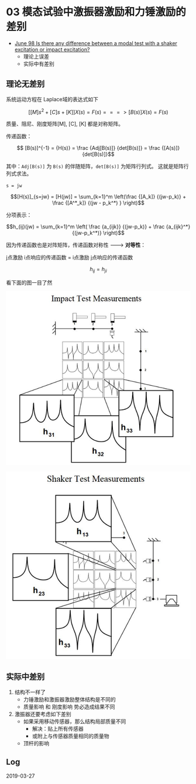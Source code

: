 # 03 模态试验中激振器激励和力锤激励的差别

- [June 98 Is there any difference between a modal test with a shaker excitation or impact excitation? ](https://www.uml.edu/docs/jun98_tcm18-189814.pdf)
    - 理论上误差
    - 实际中有差别

## 理论无差别

系统运动方程在 Laplace域的表达式如下

```math
\left[[M]s^2 + [C]s + [K]\right]{X(s)} = {F(s)} 
===> 
[B(s)]{X(s)} = {F(s)}
```

质量、阻尼、刚度矩阵[M], [C], [K] 都是对称矩阵。

传递函数：

```math

[B(s)]^{-1} = {H(s)} = \frac {Adj[B(s)]} {det[B(s)]} = \frac {[A(s)]} {det[B(s)]}
```

其中：`Adj[B(s)]` 为 `B(s)` 的伴随矩阵，`det[B(s)]` 为矩阵行列式。 这就是矩阵行列式求法。

`s = jw`
```math
[H(s)]_{s=jw} = [H(jw)] = \sum_{k=1}^m \left(\frac {[A_k]} {(jw-p_k)} + \frac {[A^*_k]} {(jw - p_k^*) } \right)
```

分项表示：

```math
h_{ij}(jw) =  \sum_{k=1}^m \left( \frac {a_{ijk}} {(jw-p_k)} + \frac {a_{ijk}^*} {(jw-p_k^*)} \right)
```

因为传递函数也是对阵矩阵，传递函数对称性 ---> **对等性**： 

j点激励 i点响应的传递函数 = i点激励 j点响应的传递函数 

```math
h_{ij} = h_{ji}
```

看下面的图一目了然

![impact h_3i](https://raw.githubusercontent.com/JeremiahZhang/modal-space/master/img/03-impact-test-h.JPG)

![shaker h_i3](https://raw.githubusercontent.com/JeremiahZhang/modal-space/master/img/03-shaker-test-h.JPG)

## 实际中差别

1. 结构不一样了
    - 力锤激励和激振器激励整体结构是不同的
    - 质量影响 和 刚度影响 势必造成结果不同
2. 激振器还要考虑如下差别
    - 如果采用移动传感器，那么结构局部质量不同
        - 解决：贴上所有传感器
        - 或附上与传感器质量相同的质量物
    - 顶杆的影响

## Log

2019-03-27